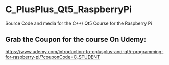 # C_PlusPlus_Qt5_RaspberryPi
Source Code and media for the C++/ Qt5 Course for the Raspberry Pi

## Grab the Coupon for the course On Udemy:
https://www.udemy.com/introduction-to-cplusplus-and-qt5-programming-for-raspberry-pi/?couponCode=C_STUDENT


